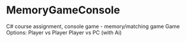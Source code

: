 # MemoryGameConsole
C# course assignment, console game - memory/matching game
Game Options:
Player vs Player
Player vs PC (with Ai)
